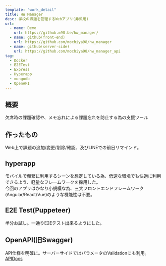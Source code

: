 ```yaml
---
template: "work_detail"
title: HW Manager
desc: 学校の課題を管理するWebアプリ(非汎用)
url:
  - name: Demo
    url: https://github.m98.be/hw_manager/
  - name: github(front-end)
    url: https://github.com/mochiya98/hw_manager
  - name: github(server-side)
    url: https://github.com/mochiya98/hw_manager_api
tag:
  - Docker
  - E2ETest
  - Express
  - Hyperapp
  - mongodb
  - OpenAPI
---
```

## 概要
欠席時の課題確認や、メモ忘れによる課題忘れを防止する為の支援ツール

## 作ったもの
Web上で課題の追加/変更/削除/確認、及びLINEでの前日リマインド。

## hyperapp
モバイルで頻繁に利用するシーンを想定している為、低速な環境でも快適に利用できるよう、軽量なフレームワークを採用した。  
今回のアプリはかなり小規模な為、三大フロントエンドフレームワーク(Angular/React/Vue)のような機能性は不要。

## E2E Test(Puppeteer)
半分お試し。一通りE2Eテスト出来るようにした。

## OpenAPI(旧Swagger)
API仕様を明確に。サーバーサイドではパラメータのValidationにも利用。  
[APIDocs](https://github.m98.be/hw_manager_api/)